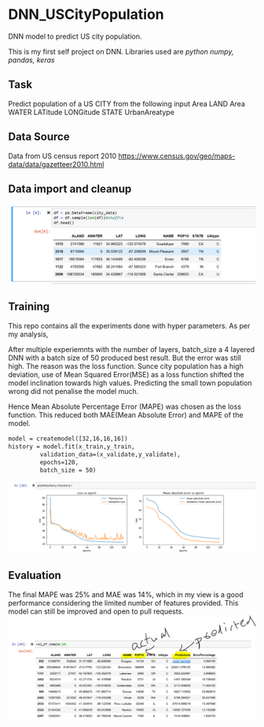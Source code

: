 # DNN_USCityPopulation
DNN model to predict US city population.

This is my first self project on DNN.
Libraries used are *python numpy, pandas, keras*

## Task
Predict population of a US CITY from the following input
Area LAND
Area WATER
LATitude
LONGitude
STATE
UrbanAreatype

## Data Source
Data from US census report 2010
https://www.census.gov/geo/maps-data/data/gazetteer2010.html

## Data import and cleanup

![Alt text](images/dataframe.PNG?raw=true "Original data converted to data frame")

## Training
This repo contains all the experiments done with hyper parameters. As per my analysis,

After multiple experiemnts with the number of layers, batch_size a 4 layered DNN with a batch size of 50 produced best result.
But the error was still high. 
The reason was the loss function. Sunce city population has a high deviation, use of Mean Squared Error(MSE) as a loss function shifted the model inclination towards high values. Predicting the small town population wrong did not penalise the model much.

Hence Mean Absolute Percentage Error (MAPE) was chosen as the loss function. This reduced both MAE(Mean Absolute Error) and MAPE of the model.

```
model = createmodel([32,16,16,16])
history = model.fit(x_train,y_train,
         validation_data=(x_validate,y_validate),
         epochs=120,
         batch_size = 50)
 ```        
![Alt text](images/loss_error.PNG?raw=true "loss and mae after training")

## Evaluation
The final MAPE was 25% and MAE was 14%, which in my view is a good performance considering the limited number of features provided.
This model can still be improved and open to pull requests.
![Alt text](images/result.PNG?raw=true "sample predictions on validation set") 

